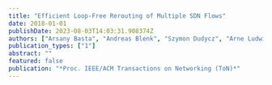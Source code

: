 ```yaml
---
title: "Efficient Loop-Free Rerouting of Multiple SDN Flows"
date: 2018-01-01
publishDate: 2023-08-03T14:03:31.908374Z
authors: ["Arsany Basta", "Andreas Blenk", "Szymon Dudycz", "Arne Ludwig", "Stefan Schmid"]
publication_types: ["1"]
abstract: ""
featured: false
publication: "*Proc. IEEE/ACM Transactions on Networking (ToN)*"
---
```


